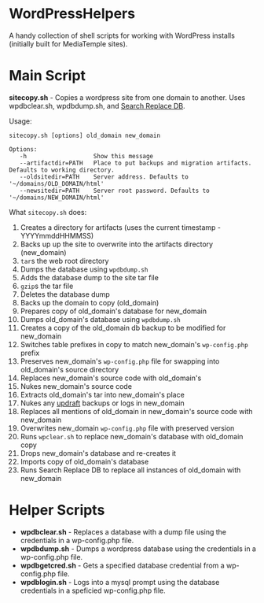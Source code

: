 WordPressHelpers
================

A handy collection of shell scripts for working with WordPress installs (initially built for MediaTemple sites).

Main Script
===========
**sitecopy.sh** - Copies a wordpress site from one domain to another. Uses wpdbclear.sh, wpdbdump.sh, and [Search Replace DB](https://github.com/interconnectit/Search-Replace-DB).

Usage:
```
sitecopy.sh [options] old_domain new_domain

Options:
   -h                   Show this message
   --artifactdir=PATH   Place to put backups and migration artifacts. Defaults to working directory.
   --oldsitedir=PATH    Server address. Defaults to '~/domains/OLD_DOMAIN/html'
   --newsitedir=PATH    Server root password. Defaults to '~/domains/NEW_DOMAIN/html'
```

What `sitecopy.sh` does:
1. Creates a directory for artifacts (uses the current timestamp - YYYYmmddHHMMSS)
2. Backs up up the site to overwrite into the artifacts directory (new_domain)
  3. `tar`s the web root directory
  3. Dumps the database using `wpdbdump.sh`
  4. Adds the database dump to the site tar file
  5. `gzip`s the tar file
  6. Deletes the database dump
7. Backs up the domain to copy (old_domain)
8. Prepares copy of old_domain's database for new_domain
  8. Dumps old_domain's database using `wpdbdump.sh`
  9. Creates a copy of the old_domain db backup to be modified for new_domain
  10. Switches table prefixes in copy to match new_domain's `wp-config.php` prefix
11. Preserves new_domain's `wp-config.php` file for swapping into old_domain's source directory
12. Replaces new_domain's source code with old_domain's
  13. Nukes new_domain's source code
  14. Extracts old_domain's tar into new_domain's place
  15. Nukes any [updraft](https://wordpress.org/plugins/updraftplus/) backups or logs in new_domain
  16. Replaces all mentions of old_domain in new_domain's source code with new_domain
  17. Overwrites new_domain `wp-config.php` file with preserved version
18. Runs `wpclear.sh` to replace new_domain's database with old_domain copy
  19. Drops new_domain's database and re-creates it
  20. Imports copy of old_domain's database
  21. Runs Search Replace DB to replace all instances of old_domain with new_domain

Helper Scripts
==============
- **wpdbclear.sh** - Replaces a database with a dump file using the credentials in a wp-config.php file.
- **wpdbdump.sh** - Dumps a wordpress database using the credentials in a wp-config.php file.
- **wpdbgetcred.sh** - Gets a specified database credential from a wp-config.php file.
- **wpdblogin.sh** - Logs into a mysql prompt using the database credentials in a speficied wp-config.php file.
